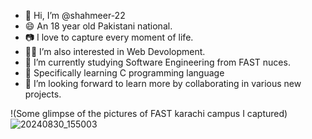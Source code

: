 - 👋 Hi, I’m @shahmeer-22
- 😄 An 18 year old Pakistani national.
- 📷 I love to capture every moment of life.
- 👨‍💻 I’m also interested in Web Devolopment.
- 🍁 I’m currently studying Software Engineering from FAST nuces.
- 🍂 Specifically learning C programming language
- 💞️ I’m looking forward to learn more by collaborating in various new projects.
  
 !(Some glimpse of the pictures of FAST karachi campus I captured)![20240830_155003](https://github.com/user-attachments/assets/f588cd41-1007-4c47-9f22-0ee75e62c1e5)
